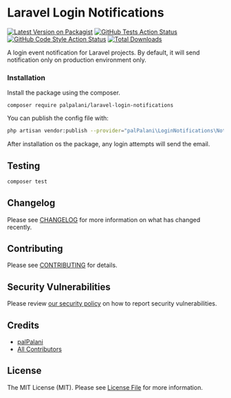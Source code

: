 # Laravel Login Notifications

[![Latest Version on Packagist](https://img.shields.io/packagist/v/palpalani/laravel-login-notifications.svg?style=flat-square)](https://packagist.org/packages/palpalani/laravel-login-notifications)
[![GitHub Tests Action Status](https://img.shields.io/github/actions/workflow/status/palpalani/laravel-login-notifications/run-tests.yml?branch=main&label=tests&style=flat-square)](https://github.com/palpalani/laravel-login-notifications/actions?query=workflow%3Arun-tests+branch%3Amain)
[![GitHub Code Style Action Status](https://img.shields.io/github/actions/workflow/status/palpalani/laravel-login-notifications/php-cs-fixer.yml?branch=main&label=code%20style&style=flat-square)](https://github.com/palpalani/laravel-login-notifications/actions?query=workflow%3A"php-cs-fixer"+branch%3Amain)
[![Total Downloads](https://img.shields.io/packagist/dt/palpalani/laravel-login-notifications.svg?style=flat-square)](https://packagist.org/packages/palpalani/laravel-login-notifications)

A login event notification for Laravel projects. By default, it will send
notification only on production environment only.

### Installation
Install the package using the composer.
```
composer require palpalani/laravel-login-notifications
```

You can publish the config file with:
```bash
php artisan vendor:publish --provider="palPalani\LoginNotifications\NotificationServiceProvider" --tag="config"
```

After installation os the package, any login attempts will send the email.

## Testing

``` bash
composer test
```

## Changelog

Please see [CHANGELOG](CHANGELOG.md) for more information on what has changed recently.

## Contributing

Please see [CONTRIBUTING](.github/CONTRIBUTING.md) for details.

## Security Vulnerabilities

Please review [our security policy](../../security/policy) on how to report security vulnerabilities.

## Credits

- [palPalani](https://github.com/palpalani)
- [All Contributors](../../contributors)

## License

The MIT License (MIT). Please see [License File](LICENSE.md) for more information.
